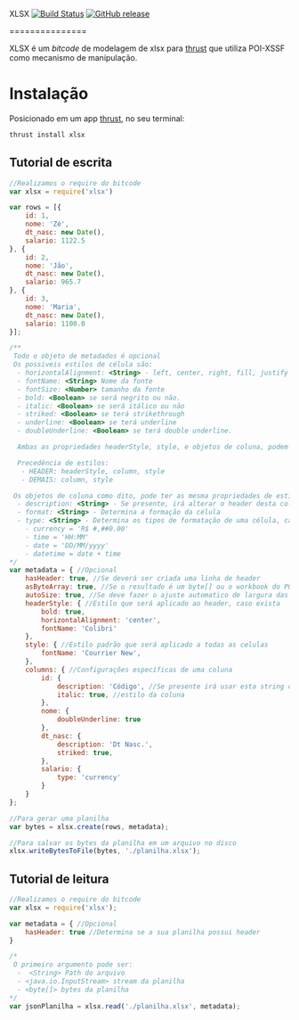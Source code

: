 XLSX [![Build Status](https://travis-ci.org/thrust-bitcodes/xlsx.svg?branch=master)](https://travis-ci.org/thrust-bitcodes/xlsx) [![GitHub release](https://img.shields.io/github/release/thrust-bitcodes/xlsx.svg)](https://github.com/thrust-bitcodes/xlsx/releases)

===============

XLSX é um *bitcode* de modelagem de xlsx para [thrust](https://github.com/thrustjs/thrust) que utiliza POI-XSSF como mecanismo de manipulação.

# Instalação

Posicionado em um app [thrust](https://github.com/thrustjs/thrust), no seu terminal:

```bash
thrust install xlsx
```

## Tutorial de escrita

```javascript
//Realizamos o require do bitcode
var xlsx = require('xlsx')

var rows = [{
    id: 1,
    nome: 'Zé',
    dt_nasc: new Date(),
    salario: 1122.5
}, {
    id: 2,
    nome: 'Jão',
    dt_nasc: new Date(),
    salario: 965.7
}, {
    id: 3,
    nome: 'Maria',
    dt_nasc: new Date(),
    salario: 1100.0
}];

/**
 Todo o objeto de metadados é opcional
 Os possiveis estilos de célula são:
  - horizontalAlignment: <String> - left, center, right, fill, justify
  - fontName: <String> Nome da fonte
  - fontSize: <Number> tamanho da fonte
  - bold: <Boolean> se será negrito ou não.
  - italic: <Boolean> se será itálico ou não
  - striked: <Boolean> se terá strikethrough
  - underline: <Boolean> se terá underline
  - doubleUnderline: <Boolean> se terá double underline.

  Ambas as propriedades headerStyle, style, e objetos de coluna, podem ter estes estilos, sendo que cada um tem precedência sobre o outro, de forma que seja possível realizar uma configuração geral para todos e algumas específicas.

  Precedência de estilos:
   - HEADER: headerStyle, column, style
   - DEMAIS: column, style

 Os objetos de coluna como dito, pode ter as mesma propriedades de estilo citadas acima e além deles:
  - description: <String> - Se presente, irá alterar o header desta coluna
  - format: <String> - Determina a formação da célula
  - type: <String> - Determina os tipos de formatação de uma célula, caso format não tenha sido informado, podendo ser:
    - currency = 'R$ #,##0.00'
    - time = 'HH:MM'
    - date = 'DD/MM/yyyy'
    - datetime = date + time
*/
var metadata = { //Opcional
    hasHeader: true, //Se deverá ser criada uma linha de header
    asByteArray: true, //Se o resultado é um byte[] ou o workbook do POI
    autoSize: true, //Se deve fazer o ajuste automatico de largura das celulas
    headerStyle: { //Estilo que será aplicado ao header, caso exista
        bold: true,
        horizontalAlignment: 'center',
        fontName: 'Colibri'
    },
    style: { //Estilo padrão que será aplicado a todas as celulas
        fontName: 'Courrier New',
    },
    columns: { //Configurações específicas de uma coluna
        id: {
            description: 'Código', //Se presente irá usar esta string como header
            italic: true, //estilo da coluna
        },
        nome: {
            doubleUnderline: true
        },
        dt_nasc: {
            description: 'Dt Nasc.',
            striked: true,
        },
        salario: {
            type: 'currency'
        }
    }
};

//Para gerar uma planilha
var bytes = xlsx.create(rows, metadata);

//Para salvar os bytes da planilha em um arquivo no disco
xlsx.writeBytesToFile(bytes, './planilha.xlsx');
```

## Tutorial de leitura

```javascript
//Realizamos o require do bitcode
var xlsx = require('xlsx');

var metadata = { //Opcional
    hasHeader: true //Determina se a sua planilha possui header
}

/*
 O primeiro argumento pode ser:
  -  <String> Path do arquivo
  - <java.io.InputStream> stream da planilha
  - <byte[]> bytes da planilha 
*/
var jsonPlanilha = xlsx.read('./planilha.xlsx', metadata);
```